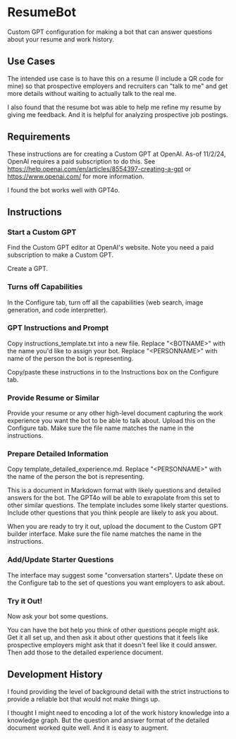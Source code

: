 # ResumeBot
Custom GPT configuration for making a bot that can answer questions about your resume and work history.

## Use Cases
The intended use case is to have this on a resume (I include a QR code for mine) so that prospective employers and recruiters can "talk to me" and get more details without waiting to actually talk to the real me. 

I also found that the resume bot was able to help me refine my resume by giving me feedback. And it is helpful for analyzing prospective job postings.

## Requirements
These instructions are for creating a Custom GPT at OpenAI. As-of 11/2/24, OpenAI requires a paid subscription to do this. See https://help.openai.com/en/articles/8554397-creating-a-gpt or https://www.openai.com/ for more information.

I found the bot works well with GPT4o.

## Instructions

### Start a Custom GPT
Find the Custom GPT editor at OpenAI's website. Note you need a paid subscription to make a Custom GPT.

Create a GPT.

### Turns off Capabilities
In the Configure tab, turn off all the capabilities (web search, image generation, and code interpretter).

### GPT Instructions and Prompt
Copy instructions_template.txt into a new file. Replace "&lt;BOTNAME&gt;" with the name you'd like to assign your bot. Replace "&lt;PERSONNAME&gt;" with name of the person the bot is representing.

Copy/paste these instructions in to the Instructions box on the Configure tab.

### Provide Resume or Similar
Provide your resume or any other high-level document capturing the work experience you want the bot to be able to talk about. Upload this on the Configure tab. Make sure the file name matches the name in the instructions.

### Prepare Detailed Information
Copy template_detailed_experience.md. Replace "&lt;PERSONNAME&gt;" with the name of the person the bot is representing.

This is a document in Markdown format with likely questions and detailed answers for the bot. The GPT4o will be able to exrapolate from this set to other similar questions. The template includes some likely starter questions. Include other questions that you think people are likely to ask you about.

When you are ready to try it out, upload the document to the Custom GPT builder interface. Make sure the file name matches the name in the instructions.

### Add/Update Starter Questions
The interface may suggest some "conversation starters". Update these on the Configure tab to the set of questions you want employers to ask about.

### Try it Out!
Now ask your bot some questions.

You can have the bot help you think of other questions people might ask. Get it all set up, and then ask it about other questions that it feels like prospective employers might ask that it doesn't feel like it could answer. Then add those to the detailed experience document.


## Development History
I found providing the level of background detail with the strict instructions to provide a reliable bot that would not make things up. 

I thought I might need to encoding a lot of the work history knowledge into a knowledge graph. But the question and answer format of the detailed document worked quite well. And it is easy to augment.


